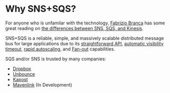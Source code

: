 # Why SNS+SQS?

For anyone who is unfamilar with the technology, [Fabrizio Branca](https://github.com/fbrnc) has some great reading on [the differences between SNS, SQS, and Kinesis](http://fbrnc.net/blog/2016/03/messaging-on-aws).

SNS+SQS is a reliable, simple, and massively scalable distributed message bus for large applications due to its [straightforward API](http://docs.aws.amazon.com/AWSSimpleQueueService/latest/APIReference/Welcome.html), [automatic visibility timeout](http://docs.aws.amazon.com/AWSSimpleQueueService/latest/SQSDeveloperGuide/MessageLifecycle.html), [rapid autoscaling](http://docs.aws.amazon.com/autoscaling/latest/userguide/as-using-sqs-queue.html), and [Fan-out](http://docs.aws.amazon.com/sns/latest/dg/SNS_Scenarios.html) capabilities.

SQS and/or SNS is trusted by many companies:

- [Dropbox](https://www.youtube.com/watch?v=mP46FviScYQ)
- [Unbounce](http://inside.unbounce.com/product-dev/aws-messaging-patterns/)
- [Kapost](http://engineering.kapost.com/2015/07/decoupling-ruby-applications-with-amazon-sns-sqs/)
- [Mavenlink](https://www.mavenlink.com/careers) (In Development)
